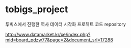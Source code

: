 # tobigs_project

투빅스에서 진행한 역사 데이터 시각화 프로젝트 코드 repository

http://www.datamarket.kr/xe/index.php?mid=board_pdzw77&page=2&document_srl=17288